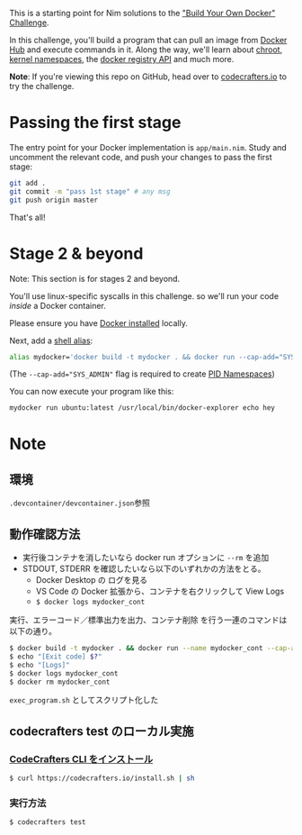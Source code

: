 This is a starting point for Nim solutions to the
["Build Your Own Docker" Challenge](https://codecrafters.io/challenges/docker).

In this challenge, you'll build a program that can pull an image from
[Docker Hub](https://hub.docker.com/) and execute commands in it. Along the way,
we'll learn about [chroot](https://en.wikipedia.org/wiki/Chroot),
[kernel namespaces](https://en.wikipedia.org/wiki/Linux_namespaces), the
[docker registry API](https://docs.docker.com/registry/spec/api/) and much more.

**Note**: If you're viewing this repo on GitHub, head over to
[codecrafters.io](https://codecrafters.io) to try the challenge.

# Passing the first stage

The entry point for your Docker implementation is `app/main.nim`. Study and
uncomment the relevant code, and push your changes to pass the first stage:

```sh
git add .
git commit -m "pass 1st stage" # any msg
git push origin master
```

That's all!

# Stage 2 & beyond

Note: This section is for stages 2 and beyond.

You'll use linux-specific syscalls in this challenge. so we'll run your code
_inside_ a Docker container.

Please ensure you have [Docker installed](https://docs.docker.com/get-docker/)
locally.

Next, add a [shell alias](https://shapeshed.com/unix-alias/):

```sh
alias mydocker='docker build -t mydocker . && docker run --cap-add="SYS_ADMIN" mydocker'
```

(The `--cap-add="SYS_ADMIN"` flag is required to create
[PID Namespaces](https://man7.org/linux/man-pages/man7/pid_namespaces.7.html))

You can now execute your program like this:

```sh
mydocker run ubuntu:latest /usr/local/bin/docker-explorer echo hey
```

# Note

## 環境

`.devcontainer/devcontainer.json`参照

## 動作確認方法

- 実行後コンテナを消したいなら docker run オプションに `--rm` を追加
- STDOUT, STDERR を確認したいなら以下のいずれかの方法をとる。
  - Docker Desktop の ログを見る
  - VS Code の Docker 拡張から、コンテナを右クリックして View Logs
  - `$ docker logs mydocker_cont`

実行、エラーコード／標準出力を出力、コンテナ削除 を行う一連のコマンドは以下の通り。

```bash
$ docker build -t mydocker . && docker run --name mydocker_cont --cap-add="SYS_ADMIN" mydocker run [IMAGE] [COMMAND] [ARGS]...
$ echo "[Exit code] $?"
$ echo "[Logs]"
$ docker logs mydocker_cont
$ docker rm mydocker_cont
```

`exec_program.sh` としてスクリプト化した

## codecrafters test のローカル実施

### [CodeCrafters CLI をインストール](https://docs.codecrafters.io/cli/installation?_gl=1*atj0zz*_ga*MTk2NjkxNjg1LjE2NzMwMDEwNzk.*_ga_N8D6K4M2HE*MTY3NDk0NjA2Ni4yMS4wLjE2NzQ5NDYwNjYuMC4wLjA.)

```bash
$ curl https://codecrafters.io/install.sh | sh
```

### 実行方法

```bash
$ codecrafters test
```

